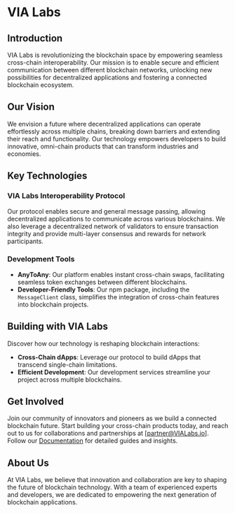 # VIA Labs

## Introduction

VIA Labs is revolutionizing the blockchain space by empowering seamless cross-chain interoperability. Our mission is to enable secure and efficient communication between different blockchain networks, unlocking new possibilities for decentralized applications and fostering a connected blockchain ecosystem.

## Our Vision
We envision a future where decentralized applications can operate effortlessly across multiple chains, breaking down barriers and extending their reach and functionality. Our technology empowers developers to build innovative, omni-chain products that can transform industries and economies.

## Key Technologies
### VIA Labs Interoperability Protocol
Our protocol enables secure and general message passing, allowing decentralized applications to communicate across various blockchains. We also leverage a decentralized network of validators to ensure transaction integrity and provide multi-layer consensus and rewards for network participants.
### Development Tools
- **AnyToAny**: Our platform enables instant cross-chain swaps, facilitating seamless token exchanges between different blockchains.
- **Developer-Friendly Tools**: Our npm package, including the `MessageClient` class, simplifies the integration of cross-chain features into blockchain projects.

## Building with VIA Labs
Discover how our technology is reshaping blockchain interactions:
- **Cross-Chain dApps**: Leverage our protocol to build dApps that transcend single-chain limitations.
- **Efficient Development**: Our development services streamline your project across multiple blockchains.

## Get Involved
Join our community of innovators and pioneers as we build a connected blockchain future. Start building your cross-chain products today, and reach out to us for collaborations and partnerships at [partner@VIALabs.io]. Follow our [Documentation](https://developers.viaLabs.io) for detailed guides and insights.

## About Us
At VIA Labs, we believe that innovation and collaboration are key to shaping the future of blockchain technology. With a team of experienced experts and developers, we are dedicated to empowering the next generation of blockchain applications.
